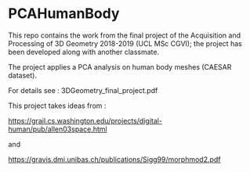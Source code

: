 # PCAHumanBody

This repo contains the work from the final project of the Acquisition and Processing of 3D Geometry 2018-2019 (UCL MSc CGVI); the project has been developed along with another classmate.

The project applies a PCA analysis on human body meshes (CAESAR dataset).

For details see : 3DGeometry_final_project.pdf

This project takes ideas from : 

https://grail.cs.washington.edu/projects/digital-human/pub/allen03space.html

and

https://gravis.dmi.unibas.ch/publications/Sigg99/morphmod2.pdf
